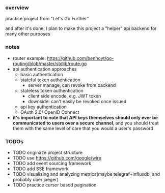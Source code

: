 ### overview

practice project from "Let's Go Further"

and after it's done, I plan to make this project a "helper" api backend for many other purposes

### notes

- router example: https://github.com/benhoyt/go-routing/blob/master/stdlib/route.go
- api authentication approaches
    - basic authentication
    - stateful token authentication
        - server manage, can revoke from backend
    - stateless token authentication
        - client side encode, e.g. JWT token
        - downside: can't easily be revoked once issued
    - api key authentication
    - OAuth 2.0/ OpenID Connect
- **it's important to note that API keys themselves should only ever be communicated to users over a secure channel**, and you should treat them with the same level of care that you would a user's password

### TODOs

- TODO originaze project structure
- TODO use https://github.com/google/wire
- TODO add event sourcing framework
- TODO add SSE framework
- TODO visualizing and analyzing metrics(maybe telegraf+influxdb, and probably uber jaeger)
- TODO practice cursor based pagination
